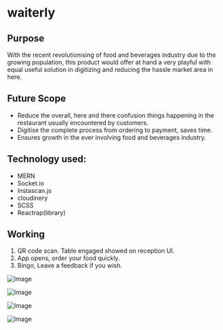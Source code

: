 # waiterly

## Purpose

With the recent revolutionising of food and beverages industry due to the growing population, 
this product would offer at hand a very playful with equal useful solution in digitizing and reducing the hassle market area in here.

## Future Scope
- Reduce the overall, here and there confusion things happening in the restaurant usually encountered by customers.
- Digitise the complete process from ordering to payment, saves time.
- Ensures growth in the ever involving food and beverages industry.

## Technology used:

- MERN 
- Socket.io 
- Instascan.js 
- cloudinery
- SCSS
- Reactrap(library)

## Working

1. QR code scan. Table engaged showed on reception UI. 
2. App opens, order your food quickly.
3. Bingo, Leave a feedback if you wish.


![Image](https://github.com/techquee/waiterly/blob/master/client/images/image%20(2).png)

![Image](https://github.com/techquee/waiterly/blob/master/client/images/image%20(1).png)

![Image](https://github.com/techquee/waiterly/blob/master/client/images/image%20(3).png)

![Image](https://github.com/techquee/waiterly/blob/master/client/images/image.png)

